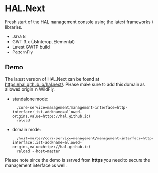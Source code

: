 # HAL.Next

Fresh start of the HAL management console using the latest frameworks / libraries. 

- Java 8
- GWT 3.x (JsInterop, Elemental)
- Latest GWTP build
- PatternFly

## Demo

The latest version of HAL.Next can be found at https://hal.github.io/hal.next/. Please make sure to add this domain as allowed origin in WildFly.

- standalone mode: 

        /core-service=management/management-interface=http-interface:list-add(name=allowed-origins,value=https://hal.github.io)
        reload
    
- domain mode:

        /host=master/core-service=management/management-interface=http-interface:list-add(name=allowed-origins,value=https://hal.github.io)
        reload --host=master

Please note since the demo is served from **https** you need to secure the management interface as well. 